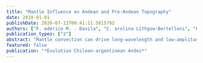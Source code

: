 ```yaml
---
title: "Mantle Influence on Andean and Pre-Andean Topography"
date: 2018-01-01
publishDate: 2020-07-13T00:41:11.501579Z
authors: ["F. ederico M. . Davila", "C. arolina Lithgow-Bertelloni", "F. ederico Martina", "P. ilar Avila", "J. ulieta Nobile", "G. ilda Collo", "M. iguel Ezpeleta", "H. oracio Canelo", "F. rancisco Sanchez"]
publication_types: ["2"]
abstract: "Mantle convection can drive long-wavelength and low-amplitude topography, which can occur synchronously and superimposed to tectonics. The discrimination between these two topographic components, however, is difficult to assert. This is because there are still several uncertainties and debates in the geodynamic community, for example, the scales and rates of dynamic topography. Geological, geomorphological, geophysical measurements, and/or landscape analyses might assist to validate models. In this contribution, we provide new geological evidences along the Central and Patagonian Andes, which demonstrate that dynamic topography has been an important component on the South American landscape formation as well as in the ancient western Gondwana. Our examples in the Argentine Pampas show that dynamic topography is required to explain not only the basin subsidence but also the whole observed topography. We also suggest that the dynamic components in this region are much lower than numerical models (average dynamic subsidence rates of similar to 0.04 mm/yr-this work-which contrast with the similar to 0.1 mm/yr estimated in the US). We also propose two strategies to analyze ancient cases. The first requires of comparing a total elevation proxy, like the equilibrium lines (or ELA) in glaciated areas, with model topography derived from geochemical studies of mantle rocks. A second strategy was the analysis of the Triassic rifting evolution of western Argentina (post-rift sag deposits). Sag deposit thicknesses exceed 2 km, which do not correlate with the 100 m thick thermal calculated by rift subsidence modeling."
featured: false
publication: "*Evolution Chilean-argentinean Andes*"
---
```


